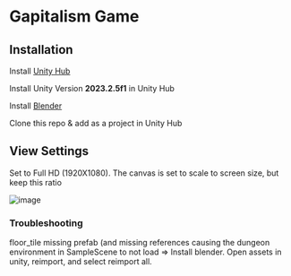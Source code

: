 # Gapitalism Game



## Installation

Install [Unity Hub](https://unity.com/unity-hub)

Install Unity Version **2023.2.5f1** in Unity Hub

Install [Blender](https://www.blender.org/)

Clone this repo & add as a project in Unity Hub

## View Settings

Set to Full HD (1920X1080).  The canvas is set to scale to screen size, but keep this ratio

![image](https://github.com/sllewely/capitalismgame/assets/8452651/49a67c25-c328-4d3f-8fcb-d583b667ba8b)


### Troubleshooting

floor_tile missing prefab (and missing references causing the dungeon environment in SampleScene to not load => Install blender.  Open assets in unity, reimport, and select reimport all.

